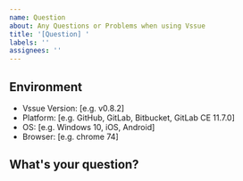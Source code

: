 ```yaml
---
name: Question
about: Any Questions or Problems when using Vssue
title: '[Question] '
labels: ''
assignees: ''
---
```


## Environment

<!-- please complete the following information if your question is related to them -->

- Vssue Version: [e.g. v0.8.2]
- Platform: [e.g. GitHub, GitLab, Bitbucket, GitLab CE 11.7.0]
- OS: [e.g. Windows 10, iOS, Android]
- Browser: [e.g. chrome 74]

## What's your question?

<!-- A clear and concise description of your question is -->
